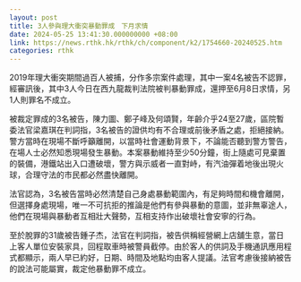 ```yaml
---
layout: post
title: 3人參與理大衝突暴動罪成　下月求情
date: 2024-05-25 13:41:30.000000000 +08:00
link: https://news.rthk.hk/rthk/ch/component/k2/1754660-20240525.htm
categories: rthk
---
```


2019年理大衝突期間過百人被捕，分作多宗案件處理，其中一案4名被告不認罪，經審訊後，其中3人今日在西九龍裁判法院被判暴動罪成，還押至6月8日求情，另1人則罪名不成立。

被裁定罪成的3名被告，陳力圖、鄭子峰及何頌賢，年齡介乎24至27歲，區院暫委法官梁嘉琪在判詞指，3名被告的證供均有不合理或前後矛盾之處，拒絕接納。警方當時在現場不斷呼籲離開，以當時社會運動背景下，不論能否聽到警方警告，在場人士必然知悉現場發生暴動。本案暴動維持至少50分鐘，街上隨處可見棄置的裝備，港鐵站出入口遭破壞，警方與示威者一直對峙，有汽油彈着地後出現火球，合理守法的市民都必然盡快離開。

法官認為，3名被告當時必然清楚自己身處暴動範圍內，有足夠時間和機會離開，但選擇身處現場，唯一不可抗拒的推論是他們有參與暴動的意圖，並非無辜途人，他們在現場與暴動者互相壯大聲勢，互相支持作出破壞社會安寧的行為。

至於脫罪的31歲被告鍾子杰，法官在判詞指，被告供稱經營網上店舖生意，當日上客人單位安裝家具，回程取車時被警員截停。由於客人的供詞及手機通訊應用程式都顯示，兩人早已約好，日期、時間及地點均由客人提議。法官考慮後接納被告的說法可能屬實，裁定他暴動罪不成立。
